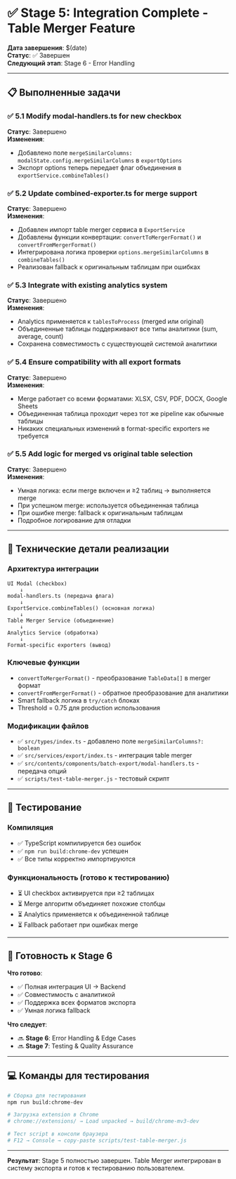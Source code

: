 # ✅ Stage 5: Integration Complete - Table Merger Feature

**Дата завершения**: $(date)  
**Статус**: ✅ Завершен  
**Следующий этап**: Stage 6 - Error Handling  

---

## 📋 Выполненные задачи

### ✅ 5.1 Modify modal-handlers.ts for new checkbox
**Статус**: Завершено  
**Изменения**: 
- Добавлено поле `mergeSimilarColumns: modalState.config.mergeSimilarColumns` в `exportOptions`
- Экспорт options теперь передает флаг объединения в `exportService.combineTables()`

### ✅ 5.2 Update combined-exporter.ts for merge support  
**Статус**: Завершено  
**Изменения**:
- Добавлен импорт table merger сервиса в `ExportService`
- Добавлены функции конвертации: `convertToMergerFormat()` и `convertFromMergerFormat()`
- Интегрирована логика проверки `options.mergeSimilarColumns` в `combineTables()`
- Реализован fallback к оригинальным таблицам при ошибках

### ✅ 5.3 Integrate with existing analytics system
**Статус**: Завершено  
**Изменения**:
- Analytics применяется к `tablesToProcess` (merged или original)
- Объединенные таблицы поддерживают все типы аналитики (sum, average, count)
- Сохранена совместимость с существующей системой аналитики

### ✅ 5.4 Ensure compatibility with all export formats
**Статус**: Завершено  
**Изменения**:
- Merge работает со всеми форматами: XLSX, CSV, PDF, DOCX, Google Sheets
- Объединенная таблица проходит через тот же pipeline как обычные таблицы
- Никаких специальных изменений в format-specific exporters не требуется

### ✅ 5.5 Add logic for merged vs original table selection
**Статус**: Завершено  
**Изменения**:
- Умная логика: если merge включен и ≥2 таблиц → выполняется merge
- При успешном merge: используется объединенная таблица  
- При ошибке merge: fallback к оригинальным таблицам
- Подробное логирование для отладки

---

## 🔧 Технические детали реализации

### Архитектура интеграции
```
UI Modal (checkbox) 
    ↓ 
modal-handlers.ts (передача флага)
    ↓ 
ExportService.combineTables() (основная логика)
    ↓ 
Table Merger Service (объединение)
    ↓ 
Analytics Service (обработка)
    ↓ 
Format-specific exporters (вывод)
```

### Ключевые функции
- `convertToMergerFormat()` - преобразование `TableData[]` в merger формат
- `convertFromMergerFormat()` - обратное преобразование для аналитики
- Smart fallback логика в `try/catch` блоках
- Threshold = 0.75 для production использования

### Модификации файлов
- ✅ `src/types/index.ts` - добавлено поле `mergeSimilarColumns?: boolean`
- ✅ `src/services/export/index.ts` - интеграция table merger
- ✅ `src/contents/components/batch-export/modal-handlers.ts` - передача опций
- ✅ `scripts/test-table-merger.js` - тестовый скрипт

---

## 🧪 Тестирование

### Компиляция
- ✅ TypeScript компилируется без ошибок
- ✅ `npm run build:chrome-dev` успешен
- ✅ Все типы корректно импортируются

### Функциональность (готово к тестированию)
- ⏳ UI checkbox активируется при ≥2 таблицах
- ⏳ Merge алгоритм объединяет похожие столбцы  
- ⏳ Analytics применяется к объединенной таблице
- ⏳ Fallback работает при ошибках merge

---

## 🎯 Готовность к Stage 6

**Что готово**:
- ✅ Полная интеграция UI → Backend
- ✅ Совместимость с аналитикой  
- ✅ Поддержка всех форматов экспорта
- ✅ Умная логика fallback

**Что следует**:
- 🔜 **Stage 6**: Error Handling & Edge Cases
- 🔜 **Stage 7**: Testing & Quality Assurance

---

## 💻 Команды для тестирования

```bash
# Сборка для тестирования
npm run build:chrome-dev

# Загрузка extension в Chrome
# chrome://extensions/ → Load unpacked → build/chrome-mv3-dev

# Тест script в консоли браузера
# F12 → Console → copy-paste scripts/test-table-merger.js
```

---

**Результат**: Stage 5 полностью завершен. Table Merger интегрирован в систему экспорта и готов к тестированию пользователем. 